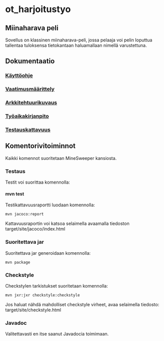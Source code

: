 # ot_harjoitustyo

## Miinaharava peli
Sovellus on klassinen miinaharava-peli, jossa pelaaja voi pelin loputtua 
tallentaa tuloksensa tietokantaan haluamallaan nimellä varustettuna.

## Dokumentaatio
### [Käyttöohje](https://github.com/Redomy/ot-harjoitustyo/blob/master/Dokumentaatio/K%C3%A4ytt%C3%B6ohje)
### [Vaatimusmäärittely](https://github.com/Redomy/ot-harjoitustyo/blob/master/Dokumentaatio/Vaatimusm%C3%A4%C3%A4rittely.txt)
### [Arkkitehtuurikuvaus](https://github.com/Redomy/ot-harjoitustyo/blob/master/Dokumentaatio/Arkkitehtuurikuvaus)
### [Työaikakirjanpito](https://github.com/Redomy/ot-harjoitustyo/blob/master/Dokumentaatio/Ty%C3%B6aikakirjanpito)
### [Testauskattavuus](https://github.com/Redomy/ot-harjoitustyo/blob/master/Dokumentaatio/Testaus.md)
## Komentorivitoiminnot
Kaikki komennot suoritetaan MineSweeper kansiosta.

### Testaus
Testit voi suorittaa komennolla:

#### mvn test

Testikattavuusraportti luodaan komennolla:

    mvn jacoco:report

Kattavuusraportin voi katsoa selaimella avaamalla tiedoston target/site/jacoco/index.html

### Suoritettava jar
Suoritettava jar generoidaan komennolla:

    mvn package

### Checkstyle
Checkstylen tarkistukset suoritetaan komennolla:

    mvn jxr:jxr checkstyle:checkstyle
Jos haluat nähdä mahdolliset checkstyle virheet, avaa selaimella tiedosto: target/site/checkstyle.html

### Javadoc
Valitettavasti en itse saanut Javadocia toimimaan.
